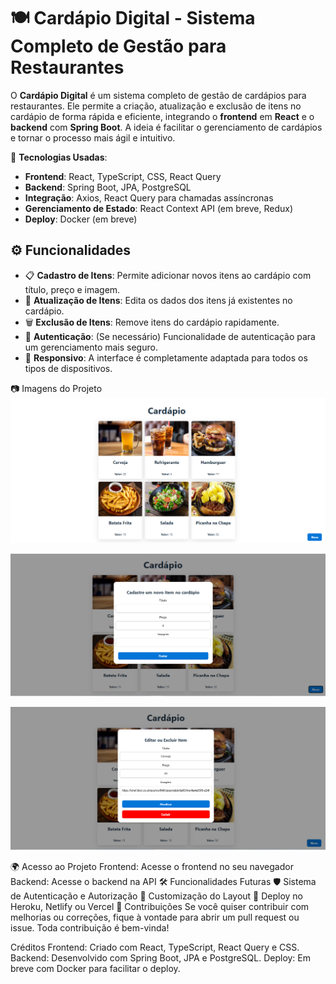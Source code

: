 # 🍽️ Cardápio Digital - Sistema Completo de Gestão para Restaurantes

O **Cardápio Digital** é um sistema completo de gestão de cardápios para restaurantes. Ele permite a criação, atualização e exclusão de itens no cardápio de forma rápida e eficiente, integrando o **frontend** em **React** e o **backend** com **Spring Boot**. A ideia é facilitar o gerenciamento de cardápios e tornar o processo mais ágil e intuitivo.

🔗 **Tecnologias Usadas**:
- **Frontend**: React, TypeScript, CSS, React Query
- **Backend**: Spring Boot, JPA, PostgreSQL
- **Integração**: Axios, React Query para chamadas assíncronas
- **Gerenciamento de Estado**: React Context API (em breve, Redux)
- **Deploy**: Docker (em breve)

## ⚙️ Funcionalidades
- 📋 **Cadastro de Itens**: Permite adicionar novos itens ao cardápio com título, preço e imagem.
- 🔄 **Atualização de Itens**: Edita os dados dos itens já existentes no cardápio.
- 🗑️ **Exclusão de Itens**: Remove itens do cardápio rapidamente.
- 🔑 **Autenticação**: (Se necessário) Funcionalidade de autenticação para um gerenciamento mais seguro.
- 📱 **Responsivo**: A interface é completamente adaptada para todos os tipos de dispositivos.

📷 Imagens do Projeto
![Tela Principal](assets/Tela_principal.png)

![Tela de Cadastro](assets/Tela_de_Cadastro.png)

![Tela de edição](assets/Tela_de_edicao.png)

🌍 Acesso ao Projeto
Frontend: Acesse o frontend no seu navegador
Backend: Acesse o backend na API
🛠️ Funcionalidades Futuras
🛡️ Sistema de Autenticação e Autorização
🎨 Customização do Layout
🚀 Deploy no Heroku, Netlify ou Vercel
📌 Contribuições
Se você quiser contribuir com melhorias ou correções, fique à vontade para abrir um pull request ou issue. Toda contribuição é bem-vinda!

Créditos
Frontend: Criado com React, TypeScript, React Query e CSS.
Backend: Desenvolvido com Spring Boot, JPA e PostgreSQL.
Deploy: Em breve com Docker para facilitar o deploy.
